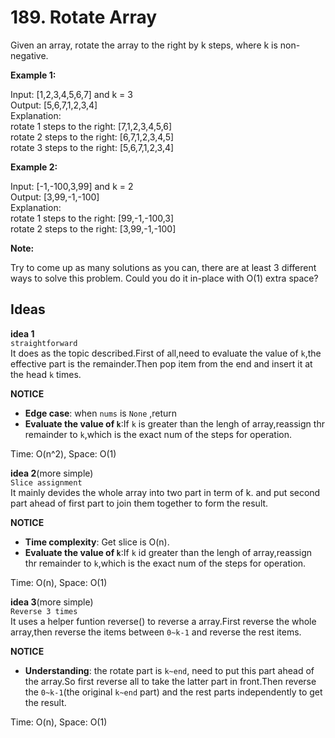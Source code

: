 # 189. Rotate Array 

Given an array, rotate the array to the right by k steps, where k is non-negative.      

**Example 1:**  

Input: [1,2,3,4,5,6,7] and k = 3   
Output: [5,6,7,1,2,3,4]   
Explanation:   
rotate 1 steps to the right: [7,1,2,3,4,5,6]   
rotate 2 steps to the right: [6,7,1,2,3,4,5]   
rotate 3 steps to the right: [5,6,7,1,2,3,4]      

**Example 2:**  

Input: [-1,-100,3,99] and k = 2   
Output: [3,99,-1,-100]   
Explanation:    
rotate 1 steps to the right: [99,-1,-100,3]   
rotate 2 steps to the right: [3,99,-1,-100]      

**Note:**

Try to come up as many solutions as you can, there are at least 3 different ways to solve this problem.
Could you do it in-place with O(1) extra space?      

## Ideas  
**idea 1**   
`straightforward`        
It does as the topic described.First of all,need to evaluate the value of `k`,the effective part is the remainder.Then pop item from the end and insert it at the head `k` times.   
  
**NOTICE**      
* **Edge case**: when `nums` is `None` ,return     
* **Evaluate the value of `k`**:If `k` is greater than the lengh of array,reassign thr remainder to `k`,which is the exact num of the steps for operation.              

Time: O(n^2), Space: O(1)      

**idea 2**(more simple)   
`Slice assignment`            
It mainly devides the whole array into two part in term of k. and put second part ahead of first part to join them together to form the result.
  
**NOTICE**      
* **Time complexity**: Get slice is O(n).       
* **Evaluate the value of `k`**:If `k` id greater than the lengh of array,reassign thr remainder to `k`,which is the exact num of the steps for operation.              

Time: O(n), Space: O(1) 

**idea 3**(more simple)   
`Reverse 3 times`            
It uses a helper funtion reverse() to reverse a array.First reverse the whole array,then reverse the items between `0~k-1` and reverse the rest items.
  
**NOTICE**              
* **Understanding**: the rotate part is `k~end`, need to put this part ahead of  the array.So first reverse all to take the latter part in front.Then reverse the `0~k-1`(the original `k~end` part) and the rest parts independently to get the result.            

Time: O(n), Space: O(1)